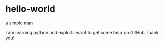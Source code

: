 # hello-world
a simple man

I am learning python and exploit.I want to get some help on GitHub.Thank you!
